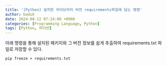 ```yaml
---
title: '[Python] 설치한 라이브러리 버전 requirements파일에 담는 명령'
author: baduk
date: 2024-08-12 07:24:00 +0900
categories: [Programming Language, Python]
tags: [Python, 파이썬]
---
```


 아래 명령을 통해 설치된 패키지와 그 버전 정보를 쉽게 추출하여 requirements.txt 파일로 저장할 수 있다.
 
```shell
pip freeze > requirements.txt
```